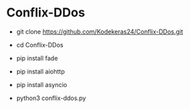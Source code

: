 # Conflix-DDos
  - git clone https://github.com/Kodekeras24/Conflix-DDos.git

  - cd Conflix-DDos

  - pip install fade

  - pip install aiohttp

  - pip install asyncio

  - python3 conflix-ddos.py
